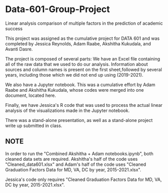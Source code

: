 # Data-601-Group-Project
Linear analysis comparison of multiple factors in the prediction of academic success

This project was assigned as the cumulative project for DATA 601 and was completed by Jessica Reynolds, Adam Raabe, Akshitha Kukudala, and Avanti Dasre.

The project is composed of several parts:
We have an Excel file containing all of the raw data that we used to do our analysis.  Information about sources and column names is present on the first sheet,followed by several years, including those which we did not end up using (2019-2021).

We also have a Jupyter notebook.  This was a cumulative effort by Adam Raabe and Akshitha Kukudala, whose codes were merged into one document, located here. 

Finally, we have Jessica's R code that was used to process the actual linear analysis of the visualizations made in the Jupyter notebook.

There was a stand-alone presentation, as well as a stand-alone project write up submitted in class.

## NOTE ##
In order to run the "Combined Akshitha + Adam notebooks.ipynb", both cleaned data sets are required.  Akshitha's half of the code uses "Cleaned_data601.xlsx" and Adam's half of the code uses "Cleaned Graduation Factors Data for MD, VA, DC by year, 2015-2021.xlsx".

Jessica's code only requires "Cleaned Graduation Factors Data for MD, VA, DC by year, 2015-2021.xlsx".
